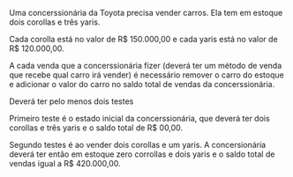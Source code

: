 Uma concerssionária da Toyota precisa vender carros. Ela tem em estoque dois corollas e três yaris.

Cada corolla está no valor de R$ 150.000,00 e cada yaris está no valor de R$ 120.000,00.

A cada venda que a concerssionária fizer (deverá ter um método de venda que recebe qual carro irá vender) é necessário remover o carro do estoque e adicionar o valor do carro no saldo total de vendas da concerssionária.


Deverá ter pelo menos dois testes

Primeiro teste é o estado inicial da concerssionária, que deverá ter dois corollas e três yaris e o saldo total de R$ 00,00.

Segundo testes é ao vender dois corollas e um yaris. A concersionária deverá ter então em estoque zero corrollas e dois yaris e o saldo total de vendas igual a R$ 420.000,00.

